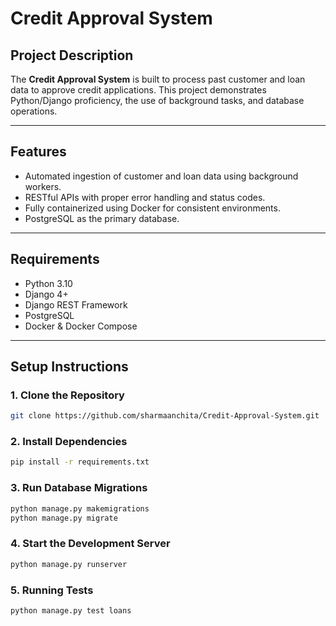 # Credit Approval System

## Project Description
The **Credit Approval System** is built to process past customer and loan data to approve credit applications. This project demonstrates Python/Django proficiency, the use of background tasks, and database operations.

---

## Features
- Automated ingestion of customer and loan data using background workers.
- RESTful APIs with proper error handling and status codes.
- Fully containerized using Docker for consistent environments.
- PostgreSQL as the primary database.

---

## Requirements
- Python 3.10
- Django 4+
- Django REST Framework
- PostgreSQL
- Docker & Docker Compose

---

## Setup Instructions

### 1. Clone the Repository
```bash
git clone https://github.com/sharmaanchita/Credit-Approval-System.git
```

### 2. Install Dependencies
```bash
pip install -r requirements.txt     
```

### 3. Run Database Migrations
```bash
python manage.py makemigrations
python manage.py migrate
``` 

### 4. Start the Development Server
```bash
python manage.py runserver
```

### 5. Running Tests
```bash
python manage.py test loans
```



